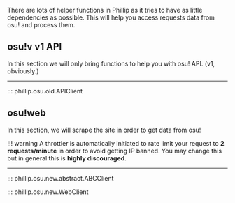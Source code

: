 There are lots of helper functions in Phillip as it tries to have as little dependencies as possible.
This will help you access requests data from osu! and process them.

## osu!v v1 API

In this section we will only bring functions to help you with osu! API. (v1, obviously.)

---

::: phillip.osu.old.APIClient

## osu!web

In this section, we will scrape the site in order to get data from osu!

!!! warning
    A throttler is automatically initiated to rate limit your request to **2 requests/minute** 
    in order to avoid getting IP banned. You may change this but in general this is **highly discouraged**.

---

::: phillip.osu.new.abstract.ABCClient

::: phillip.osu.new.WebClient

